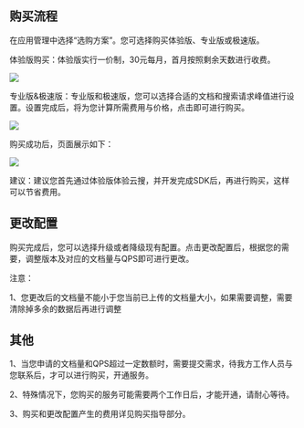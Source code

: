 ## 购买流程

在应用管理中选择“选购方案”。您可选择购买体验版、专业版或极速版。

体验版购买：体验版实行一价制，30元每月，首月按照剩余天数进行收费。

![](https://mccdn.qcloud.com/img569c4b2b80cc8.png)

专业版&极速版：专业版和极速版，您可以选择合适的文档和搜索请求峰值进行设置。设置完成后，将为您计算所需费用与价格，点击即可进行购买。

![](https://mccdn.qcloud.com/img569c4ba5c0d12.png)

购买成功后，页面展示如下：

![](https://mccdn.qcloud.com/img569c4bf40958c.png)

建议：建议您首先通过体验版体验云搜，并开发完成SDK后，再进行购买，这样可以节省费用。

## 更改配置

购买完成后，您可以选择升级或者降级现有配置。点击更改配置后，根据您的需要，调整版本及对应的文档量与QPS即可进行更改。

注意：

1、您更改后的文档量不能小于您当前已上传的文档量大小，如果需要调整，需要清除掉多余的数据后再进行调整

## 其他

1、当您申请的文档量和QPS超过一定数额时，需要提交需求，待我方工作人员与您联系后，才可以进行购买，开通服务。

2、特殊情况下，您购买的服务可能需要两个工作日后，才能开通，请耐心等待。

3、购买和更改配置产生的费用详见购买指导部分。